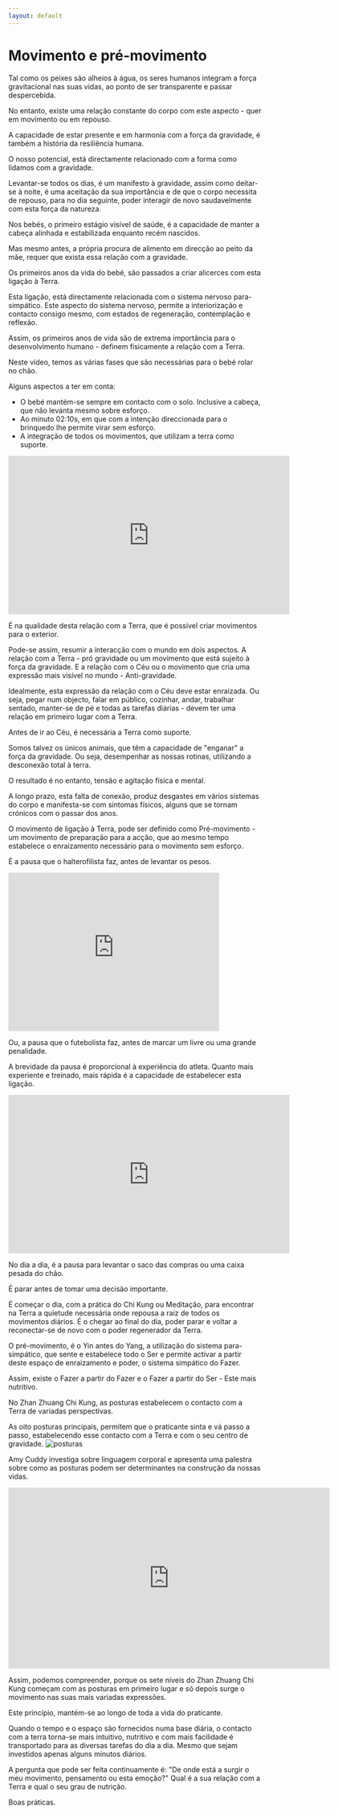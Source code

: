 ```yaml
---
layout: default
---
```

# Movimento e pré-movimento

Tal como os peixes são alheios à água, os seres humanos integram a força gravitacional nas suas vidas, ao ponto de ser transparente e passar despercebida.

No entanto, existe uma relação constante do corpo com este aspecto - quer em movimento ou em repouso.

A capacidade de estar presente e em harmonia com a força da gravidade, é também a história da resiliência humana. 

O nosso potencial, está directamente relacionado com a forma como lidamos com a gravidade. 

Levantar-se todos os dias, é um manifesto à gravidade, assim como deitar-se à noite, é uma aceitação da sua importância e de que o corpo necessita de repouso, para no dia seguinte, poder interagir de novo saudavelmente com esta força da natureza. 

Nos bebés, o primeiro estágio visível de saúde, é a capacidade de manter a cabeça alinhada e estabilizada enquanto recém nascidos. 

Mas mesmo antes, a própria procura de alimento em direcção ao peito da mãe, requer que exista essa relação com a gravidade.

Os primeiros anos da vida do bebé, são passados a criar alicerces com esta ligação à Terra. 

Esta ligação, está directamente relacionada com o sistema nervoso para-simpático. Este aspecto do sistema nervoso, permite a interiorização e contacto consigo mesmo, com estados de regeneração, contemplação e reflexão.

Assim, os primeiros anos de vida são de extrema importância para o desenvolvimento humano - definem fisicamente a relação com a Terra. 

Neste vídeo, temos as várias fases que são necessárias para o bebé rolar no chão. 

Alguns aspectos a ter em conta: 

+ O bebé mantém-se sempre em contacto com o solo. Inclusive a cabeça, que não levanta mesmo sobre esforço. 
+ Ao minuto 02:10s, em que com a intenção direccionada para o brinquedo lhe permite virar sem esforço.
+ A integração de todos os movimentos, que utilizam a terra como suporte.  

<iframe width="560" height="315" src="https://www.youtube.com/embed/sqSslKxJ4LE" frameborder="0" allowfullscreen></iframe>

É na qualidade desta relação com a Terra, que é possível criar movimentos para o exterior. 

Pode-se assim, resumir a interacção com o mundo em dois aspectos. A relação com a Terra - pró gravidade ou um movimento que está sujeito à força da gravidade. E a relação com o Céu ou o movimento que cria uma expressão mais visível no mundo - Anti-gravidade. 

Idealmente, esta expressão da relação com o Céu deve estar enraizada. Ou seja, pegar num objecto, falar em público, cozinhar, andar, trabalhar sentado, manter-se de pé e todas as tarefas diárias - devem ter uma relação em primeiro lugar com a Terra.

Antes de ir ao Céu, é necessária a Terra como suporte.  

Somos talvez os únicos animais, que têm a capacidade de "enganar" a força da gravidade. Ou seja, desempenhar as nossas rotinas, utilizando a desconexão total à terra. 

O resultado é no entanto, tensão e agitação física e mental. 

A longo prazo, esta falta de conexão, produz desgastes em vários sistemas do  corpo e manifesta-se com sintomas físicos, alguns que se tornam crónicos com o passar dos anos. 

O movimento de ligação à Terra, pode ser definido como Pré-movimento - um movimento de preparação para a acção, que ao mesmo tempo estabelece o enraizamento necessário para o movimento sem esforço.

É a pausa que o halterofilista faz, antes de levantar os pesos.

<iframe width="420" height="315" src="https://www.youtube.com/embed/7mqSqwGJAMg" frameborder="0" allowfullscreen></iframe>

Ou, a pausa que o futebolista faz, antes de marcar um livre ou uma grande penalidade.

A brevidade da pausa é proporcional à experiência do atleta. Quanto mais experiente e treinado, mais rápida é a capacidade de estabelecer esta ligação. 

<iframe width="560" height="315" src="https://www.youtube.com/embed/xHOfiMUUhJ8" frameborder="0" allowfullscreen></iframe>

No dia a dia, é a pausa para levantar o saco das compras ou uma caixa pesada do chão. 

É parar antes de tomar uma decisão importante. 

É começar o dia, com a prática do Chi Kung ou Meditação, para encontrar na Terra a quietude necessária onde repousa a raiz de todos os movimentos diários. 
É o chegar ao final do dia, poder parar e voltar a reconectar-se de novo com o poder regenerador da Terra.  

O pré-movimento, é o Yin antes do Yang, a utilização do sistema para-simpático, que sente e estabelece todo o Ser e permite activar a partir deste espaço de enraizamento e poder, o sistema simpático do Fazer. 

Assim, existe o Fazer a partir do Fazer e o Fazer a partir do Ser - Este mais nutritivo. 

No Zhan Zhuang Chi Kung, as posturas estabelecem o contacto com a Terra de variadas perspectivas. 

As oito posturas principais, permitem que o praticante sinta e vá passo a passo, estabelecendo esse contacto com a Terra e com o seu centro de gravidade. 
![posturas](http://regulares.devagar.org/aulas/abr2015/posturas.jpg)

Amy Cuddy investiga sobre linguagem corporal e apresenta uma palestra sobre como as posturas podem ser determinantes na construção da nossas vidas. 

<iframe src="https://embed-ssl.ted.com/talks/lang/pt/amy_cuddy_your_body_language_shapes_who_you_are.html" width="640" height="360" frameborder="0" scrolling="no" webkitAllowFullScreen mozallowfullscreen allowFullScreen></iframe>

Assim, podemos compreender, porque os sete níveis do Zhan Zhuang Chi Kung começam com as posturas em primeiro lugar e só depois surge o movimento nas suas mais variadas expressões.

Este princípio, mantém-se ao longo de toda a vida do praticante. 

Quando o tempo e o espaço são fornecidos numa base diária, o contacto com a terra torna-se mais intuitivo, nutritivo e com mais facilidade é transportado para as diversas tarefas do dia a dia. Mesmo que sejam investidos apenas alguns minutos diários. 

A pergunta que pode ser feita continuamente é: "De onde está a surgir o meu movimento, pensamento ou esta emoção?" Qual é a sua relação com a Terra e qual o seu grau de nutrição. 

Boas práticas. 
